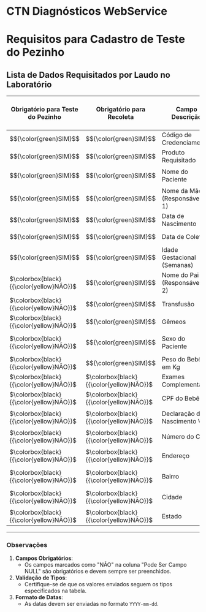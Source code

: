 # CTN Diagnósticos WebService

# **Requisitos para Cadastro de Teste do Pezinho**

## **Lista de Dados Requisitados por Laudo no Laboratório**

| **Obrigatório para Teste do Pezinho** | **Obrigatório para Recoleta** | **Campo Descrição**                  | **Codinome no Sistema**        | **Tipo**                                 | **Pode Ser Campo NULL** |
|---------------------------------------|--------------------------------|---------------------------------------|---------------------------------|------------------------------------------|--------------------------|
| $${\color{green}SIM}$$                                   | $${\color{green}SIM}$$                            | Código de Credenciamento             | `codigoCredenciado`            | `INT`                                   | NÃO                      |
| $${\color{green}SIM}$$                                   | $${\color{green}SIM}$$                            | Produto Requisitado                  | `codigoProduto`                | `INT`                                   | NÃO                      |
| $${\color{green}SIM}$$                                   | $${\color{green}SIM}$$                            | Nome do Paciente                     | `nome`                         | `VARCHAR(max 250 dígitos)`              | NÃO                      |
| $${\color{green}SIM}$$                                   | $${\color{green}SIM}$$                            | Nome da Mãe (Responsável Nº 1)       | `nomeResponsavel`              | `VARCHAR(max 250 dígitos)`              | NÃO                      |
| $${\color{green}SIM}$$                                   | $${\color{green}SIM}$$                            | Data de Nascimento                   | `dataNascimento`               | `DATE(YYYY-mm-dd)`                      | NÃO                      |
| $${\color{green}SIM}$$                                   | $${\color{green}SIM}$$                            | Data de Coleta                       | `dataColeta`                   | `DATE(YYYY-mm-dd)`                      | NÃO                      |
| $${\color{green}SIM}$$                                   | $${\color{green}SIM}$$                            | Idade Gestacional (Semanas)          | `ig`                           | `INT`                                   | NÃO                      |
| $\colorbox{black}{{\color{yellow}NÃO}}$                                   | $${\color{green}SIM}$$                            | Nome do Pai (Responsável Nº 2)       | `nomeResponsavelDois`          | `VARCHAR(max 250 dígitos)`              | SIM                      |
| $\colorbox{black}{{\color{yellow}NÃO}}$                                   | $${\color{green}SIM}$$                            | Transfusão                           | `transfusao`                   | `BOOLEAN (1 ou 0)`                      | SIM                      |
| $\colorbox{black}{{\color{yellow}NÃO}}$                                   | $${\color{green}SIM}$$                            | Gêmeos                               | `gemeos`                       | `BOOLEAN (1 ou 0)`                      | SIM                      |
| $\colorbox{black}{{\color{yellow}NÃO}}$                                   | $${\color{green}SIM}$$                            | Sexo do Paciente                     | `sexo`                         | `CHAR(max 1 dígito)` – “M” ou “F”       | SIM                      |
| $\colorbox{black}{{\color{yellow}NÃO}}$                                   | $${\color{green}SIM}$$                            | Peso do Bebê em Kg                   | `pesoDoBebe`                   | `FLOAT`                                 | SIM                      |
| $\colorbox{black}{{\color{yellow}NÃO}}$                                   | $\colorbox{black}{{\color{yellow}NÃO}}$                            | Exames Complementares                | `exames`                       | `ARRAY(INT)`                            | SIM                      |
| $\colorbox{black}{{\color{yellow}NÃO}}$                                   | $\colorbox{black}{{\color{yellow}NÃO}}$                            | CPF do Bebê                          | `cpfDoBebe`                    | `VARCHAR(max 11 dígitos)`               | SIM                      |
| $\colorbox{black}{{\color{yellow}NÃO}}$                                   | $\colorbox{black}{{\color{yellow}NÃO}}$                            | Declaração de Nascimento Vivo        | `declaracaoNascimentoVivo`     | `VARCHAR(max 100 dígitos)`              | SIM                      |
| $\colorbox{black}{{\color{yellow}NÃO}}$                                   | $\colorbox{black}{{\color{yellow}NÃO}}$                            | Número do CEP                        | `cep`                          | `VARCHAR(max 8 dígitos)`                | SIM                      |
| $\colorbox{black}{{\color{yellow}NÃO}}$                                   | $\colorbox{black}{{\color{yellow}NÃO}}$                            | Endereço                             | `endereco`                     | `VARCHAR(max 250 dígitos)`              | SIM                      |
| $\colorbox{black}{{\color{yellow}NÃO}}$                                   | $\colorbox{black}{{\color{yellow}NÃO}}$                            | Bairro                               | `bairro`                       | `VARCHAR(max 250 dígitos)`              | SIM                      |
| $\colorbox{black}{{\color{yellow}NÃO}}$                                   | $\colorbox{black}{{\color{yellow}NÃO}}$                            | Cidade                               | `cidade`                       | `VARCHAR(max 250 dígitos)`              | SIM                      |
| $\colorbox{black}{{\color{yellow}NÃO}}$                                   | $\colorbox{black}{{\color{yellow}NÃO}}$                            | Estado                               | `estado`                       | `CHAR(max 2 dígitos)`                   | SIM                      |

---

### **Observações**
1. **Campos Obrigatórios**:
   - Os campos marcados como "NÃO" na coluna "Pode Ser Campo NULL" são obrigatórios e devem sempre ser preenchidos.
2. **Validação de Tipos**:
   - Certifique-se de que os valores enviados seguem os tipos especificados na tabela.
3. **Formato de Datas**:
   - As datas devem ser enviadas no formato `YYYY-mm-dd`.
